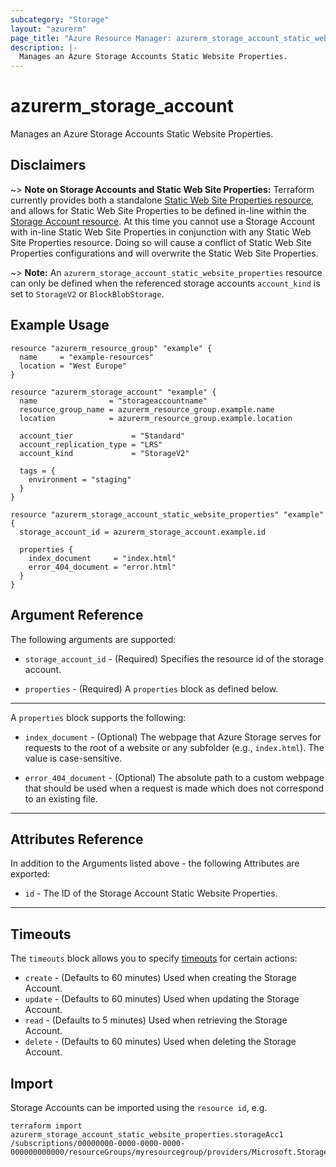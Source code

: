 ```yaml
---
subcategory: "Storage"
layout: "azurerm"
page_title: "Azure Resource Manager: azurerm_storage_account_static_website_properties"
description: |-
  Manages an Azure Storage Accounts Static Website Properties.
---
```


# azurerm_storage_account

Manages an Azure Storage Accounts Static Website Properties.

## Disclaimers

~> **Note on Storage Accounts and Static Web Site Properties:** Terraform currently provides both a standalone [Static Web Site Properties resource](storage_account_static_website_properties.html), and allows for Static Web Site Properties to be defined in-line within the [Storage Account resource](storage_account.html). At this time you cannot use a Storage Account with in-line Static Web Site Properties in conjunction with any Static Web Site Properties resource. Doing so will cause a conflict of Static Web Site Properties configurations and will overwrite the Static Web Site Properties.

~> **Note:** An `azurerm_storage_account_static_website_properties` resource can only be defined when the referenced storage accounts `account_kind` is set to `StorageV2` or `BlockBlobStorage`.

## Example Usage

```hcl
resource "azurerm_resource_group" "example" {
  name     = "example-resources"
  location = "West Europe"
}

resource "azurerm_storage_account" "example" {
  name                = "storageaccountname"
  resource_group_name = azurerm_resource_group.example.name
  location            = azurerm_resource_group.example.location

  account_tier             = "Standard"
  account_replication_type = "LRS"
  account_kind             = "StorageV2"

  tags = {
    environment = "staging"
  }
}

resource "azurerm_storage_account_static_website_properties" "example" {
  storage_account_id = azurerm_storage_account.example.id

  properties {
    index_document     = "index.html"
    error_404_document = "error.html"
  }
}
```

## Argument Reference

The following arguments are supported:

* `storage_account_id` - (Required) Specifies the resource id of the storage account.

* `properties` - (Required) A `properties` block as defined below.

---

A `properties` block supports the following:

* `index_document` - (Optional) The webpage that Azure Storage serves for requests to the root of a website or any subfolder (e.g., `index.html`). The value is case-sensitive.

* `error_404_document` - (Optional) The absolute path to a custom webpage that should be used when a request is made which does not correspond to an existing file.

---

## Attributes Reference

In addition to the Arguments listed above - the following Attributes are exported:

* `id` - The ID of the Storage Account Static Website Properties.

---

## Timeouts

The `timeouts` block allows you to specify [timeouts](https://www.terraform.io/language/resources/syntax#operation-timeouts) for certain actions:

* `create` - (Defaults to 60 minutes) Used when creating the Storage Account.
* `update` - (Defaults to 60 minutes) Used when updating the Storage Account.
* `read` - (Defaults to 5 minutes) Used when retrieving the Storage Account.
* `delete` - (Defaults to 60 minutes) Used when deleting the Storage Account.

## Import

Storage Accounts can be imported using the `resource id`, e.g.

```shell
terraform import azurerm_storage_account_static_website_properties.storageAcc1 /subscriptions/00000000-0000-0000-0000-000000000000/resourceGroups/myresourcegroup/providers/Microsoft.Storage/storageAccounts/myaccount
```
